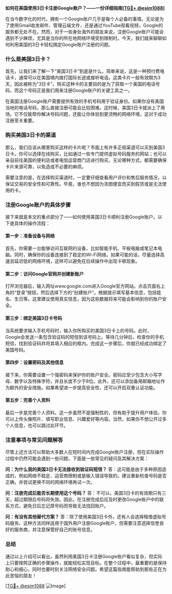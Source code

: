 **如何在美国使用3日卡注册Google账户？——一份详细指南[[TG💪+ @esim1088](https://t.me/s/esim1088)]**

在当今数字化的时代，拥有一个Google账户几乎是每个人必备的事情。无论是为了使用Gmail收发邮件、管理云端文件，还是通过YouTube观看视频，Google的服务都无处不在。然而，对于一些身处海外的朋友来说，注册Google账户可能会遇到不少麻烦，尤其是当你的所在地网络环境受到限制时。今天，我们就来聊聊如何利用美国的3日卡轻松搞定Google账户注册的问题。

### 什么是美国3日卡？

首先，让我们来了解一下“美国3日卡”到底是什么。简单来说，这是一种预付费电话卡，通常可以在美国境内拨打国际长途或接听电话。这类卡片一般有效期为3天，因此被称为“3日卡”。购买这种卡的主要目的是为了获取一个美国的电话号码，而这个号码正是我们用来注册Google账户的关键工具之一。

在美国注册Google账户需要提供有效的手机号码用于验证身份。如果你没有美国当地的电话号码，那么直接注册可能会比较困难。这时候，美国3日卡就派上了用场。它不仅能帮你解决号码问题，还能让你体验到更流畅的网络环境，这对于成功注册至关重要。

### 购买美国3日卡的渠道

那么，我们应该从哪里购买这样的卡片呢？市面上有许多正规渠道可以买到美国3日卡。你可以选择在线购买，比如通过一些专门提供虚拟号码服务的网站；也可以亲自前往美国的便利店或者电信运营商门店进行购买。无论哪种方式，都需要确保卡片来源可靠，以免造成不必要的麻烦。

需要注意的是，在选择购买渠道时，一定要仔细查看用户评价和售后服务情况，以保证交易的安全性和可靠性。毕竟，谁也不想因为贪图便宜而买到假货或是无法使用的卡。

### 注册Google账户的具体步骤

接下来就是本文的重点部分了——如何使用美国3日卡顺利注册Google账户。以下是具体的操作流程：

#### 第一步：准备设备与网络

首先，你需要一台能够访问互联网的设备，比如智能手机、平板电脑或笔记本电脑。同时，确保你的设备连接到了稳定的Wi-Fi网络。如果可能的话，尽量选择高速且延迟低的网络环境，这样可以避免在后续操作中出现卡顿现象。

#### 第二步：访问Google官网并创建新账户

打开浏览器后，输入网址www.google.com进入Google官方网站。点击页面右上角的“登录”按钮，然后选择下方的“创建账户”。根据提示填写基本信息，包括姓名、生日等。这里建议使用真实信息，因为这些数据将来可能会影响到你的账户安全。

#### 第三步：绑定美国3日卡号码

当系统要求输入手机号码时，输入你所购买的美国3日卡上的号码。此时，Google会发送一条包含验证码的短信到该号码上。等待几分钟后，检查你的手机短信，找到验证码并将其填入相应的框内。完成这一步骤后，你就已经成功绑定了美国号码。

#### 第四步：设置密码及其他信息

接下来，你需要设置一个强密码来保护你的账户安全。密码应至少包含大小写字母、数字以及特殊字符，并且长度不少于8位。此外，还可以添加备用邮箱地址作为额外的安全措施。如果希望进一步提高安全性，还可以开启双重认证功能。

#### 第五步：完善个人资料

最后一步是完善个人资料。这一步虽然不是强制性的，但有助于提升用户体验。你可以上传头像照片、填写职业信息、兴趣爱好等内容。当然，如果你不想公开过多个人信息，也可以跳过此环节。

### 注意事项与常见问题解答

尽管上述方法可以帮助大多数人在短时间内完成Google账户注册，但在实际操作过程中仍然可能会遇到一些问题。下面是一些常见的疑问及其解决方案：

**问：为什么我的美国3日卡无法接收到验证码短信？**
答：这可能是由于多种原因造成的，例如网络不稳定、运营商限制或是输入错误导致的。建议重新检查号码是否正确，并尝试更换不同的网络环境再试一次。

**问：注册完成后能否长期使用这个号码？**
答：不可以。美国3日卡的有效期只有三天，超过期限后号码将失效。因此，在注册完成后应及时更改Google账户中的联系方式，避免日后忘记原号码而导致无法找回账户。

**问：有没有其他替代方案？**
答：除了使用美国3日卡外，还有人会选择租借虚拟号码服务。这种方法同样适用于国外用户注册Google账户，但需要注意选择信誉良好的服务商，并注意保管好自己的账号信息。

### 总结

通过以上介绍可以看出，虽然利用美国3日卡注册Google账户看似复杂，但实际上只要按照正确的步骤操作，就能轻松实现目标。在整个过程中，最重要的是保持耐心和细心，同时也要时刻关注网络安全问题。希望这篇指南能帮助到那些正在为此苦恼的朋友！

[[TG💪+ @esim1088](https://t.me/s/esim1088) ![Image](https://i.postimg.cc/4NQfJmqS/Snipaste-2025-05-13-00-14-12.png)]